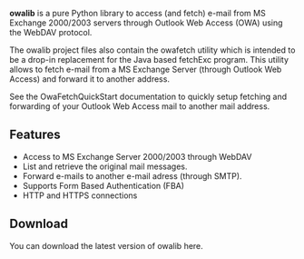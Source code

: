 **owalib** is a pure Python library to access (and fetch) e-mail from MS Exchange 2000/2003 servers 
through Outlook Web Access (OWA) using the WebDAV protocol.

The owalib project files also contain the owafetch utility which is intended to be a drop-in replacement 
for the Java based fetchExc program. This utility allows to fetch e-mail from a MS Exchange Server 
(through Outlook Web Access) and forward it to another address. 

See the OwaFetchQuickStart documentation to quickly setup fetching and forwarding of your 
Outlook Web Access mail to another mail address.

Features
--------

+ Access to MS Exchange Server 2000/2003 through WebDAV
+ List and retrieve the original mail messages.
+ Forward e-mails to another e-mail adress (through SMTP).
+ Supports Form Based Authentication (FBA)
+ HTTP and HTTPS connections

Download
--------

You can download the latest version of owalib here.

